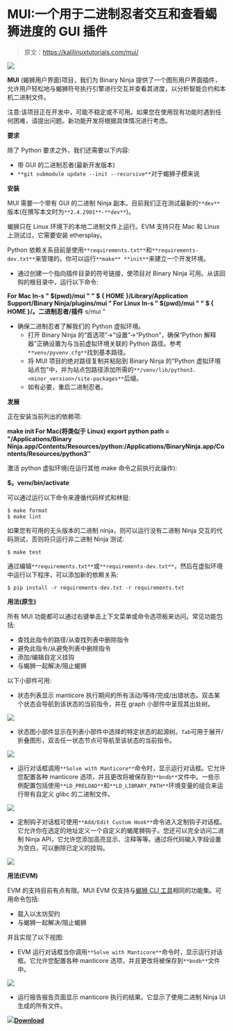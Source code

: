 # MUI:一个用于二进制忍者交互和查看蝎狮进度的 GUI 插件

> 原文：<https://kalilinuxtutorials.com/mui/>

[![](img/68a4bee23aac85d1e4fd9323a6647d37.png)](https://blogger.googleusercontent.com/img/a/AVvXsEh-sE3mPKYCY5bfbPGNhpEmoolUYZSymNFhHI4rp5Bk22DmT2BTuzqvnSsy_n6hUQ69QntE2jDsXMpikumpc4K-mFmq3hp56Q9GqTl_zm3H3Vhe7SE36JOgsgq5_Yqe8u6CQXvJZZTzO3OGl6Lx2NPUaQPy_jpuhJCGUC1pgkajq-W6AwLsTiHt6sAG=s482)

**MUI** (蝎狮用户界面)项目，我们为 Binary Ninja 提供了一个图形用户界面插件，允许用户轻松地与蝎狮符号执行引擎进行交互并查看其进度，以分析智能合约和本机二进制文件。

注意:该项目正在开发中，可能不稳定或不可用。如果您在使用现有功能时遇到任何困难，请提出问题。新功能开发将根据具体情况进行考虑。

**要求**

除了 Python 要求之外，我们还需要以下内容:

*   带 GUI 的二进制忍者(最新开发版本)
*   `**git submodule update --init --recursive**`对于蝎狮子模来说

**安装**

MUI 需要一个带有 GUI 的二进制 Ninja 副本。目前我们正在测试最新的`**dev**`版本(在撰写本文时为`**2.4.2901**-**dev**`)。

蝎狮只在 Linux 环境下的本地二进制文件上运行。EVM 支持只在 Mac 和 Linux 上测试过，它需要安装 ethersplay。

Python 依赖关系目前是使用`**requirements.txt**`和`**requirements-dev.txt**`来管理的。你可以运行`**make** **init**`来建立一个开发环境。

*   通过创建一个指向插件目录的符号链接，使项目对 Binary Ninja 可用。从该回购的根目录中，运行以下命令:

**For Mac
ln-s " $(pwd)/mui " " $ { HOME }/Library/Application Support/Binary Ninja/plugins/mui "
For Linux
ln-s " $(pwd)/mui " " $ { HOME }/。二进制忍者/插件** s/mui "

*   确保二进制忍者了解我们的 Python 虚拟环境。
    *   打开 Binary Ninja 的“首选项”->“设置”->“Python”，确保“Python 解释器”正确设置为与当前虚拟环境关联的 Python 路径。参考`**venv/pyvenv.cfg**`找到基本路径。
    *   将 MUI 项目的绝对路径复制并粘贴到 Binary Ninja 的“Python 虚拟环境站点包”中，并为站点包路径添加所需的`**/venv/lib/python3.<minor_version>/site-packages**`后缀。
    *   如有必要，重启二进制忍者。

**发展**

正在安装当前列出的依赖项:

**make init
For Mac(将类似于 Linux)
export python path = "/Applications/Binary Ninja.app/Contents/Resources/python:/Applications/BinaryNinja.app/Contents/Resources/python3″**

激活 python 虚拟环境(在运行其他 make 命令之前执行此操作):

**$。venv/bin/activate**

可以通过运行以下命令来遵循代码样式和林挺:

```
$ make format
$ make lint

```

如果您有可用的无头版本的二进制 ninja，则可以运行没有二进制 Ninja 交互的代码测试，否则将只运行非二进制 Ninja 测试:

```
$ make test
```

通过编辑`**requirements.txt**`或`**requirements-dev.txt**`，然后在虚拟环境中运行以下程序，可以添加新的依赖关系:

```
$ pip install -r requirements-dev.txt -r requirements.txt
```

**用法(原生)**

所有 MUI 功能都可以通过右键单击上下文菜单或命令选项板来访问。常见功能包括:

*   查找此指令的路径/从查找列表中删除指令
*   避免此指令/从避免列表中删除指令
*   添加/编辑自定义挂钩
*   与蝎狮一起解决/阻止蝎狮

以下小部件可用:

*   状态列表显示 manticore 执行期间的所有活动/等待/完成/出错状态。双击某个状态会导航到该状态的当前指令，并在 graph 小部件中呈现其出处树。

![](img/b78e9fcd2970e7f1542a742804ccc5d8.png)

*   状态图小部件显示在列表小部件中选择的特定状态的起源树。`Tab`可用于展开/折叠图形，双击任一状态节点可导航至该状态的当前指令。

![](img/b3036f9f69f596818b0ea46a8d13f35f.png)

*   运行对话框调用`**Solve with Manticore**`命令时，显示运行对话框。它允许您配置各种 manticore 选项，并且更改将被保存到`**bndb**`文件中。一些示例配置包括使用`**LD_PRELOAD**`和`**LD_LIBRARY_PATH**`环境变量的组合来运行带有自定义 glibc 的二进制文件。

![](img/457139c7b9cc9b3a3a9054ec5562e51b.png)

*   定制钩子对话框可使用`**Add/Edit Custom Hook**`命令进入定制钩子对话框。它允许你在选定的地址定义一个自定义的蝎尾狮钩子。您还可以完全访问二进制 Ninja API，它允许您添加高亮显示、注释等等。通过将代码输入字段设置为空白，可以删除已定义的挂钩。

![](img/dd73f024920ec6aaf2b0d01fa6c9c450.png)

**用法(EVM)**

EVM 的支持目前有点有限。MUI EVM 仅支持与[蝎狮 CLI 工具](https://github.com/trailofbits/manticore)相同的功能集。可用命令包括:

*   载入以太坊契约
*   与蝎狮一起解决/阻止蝎狮

并且实现了以下视图:

*   EVM 运行对话框当你调用`**Solve with Manticore**`命令时，显示运行对话框。它允许您配置各种 manticore 选项，并且更改将被保存到`**bndb**`文件中。

![](img/38cbad7671e39fc4a66c10110287c627.png)

*   运行报告报告页面显示 manticore 执行的结果。它显示了使用二进制 Ninja UI 生成的所有文件。

![](img/c51f9de67b4dc8082343e075762372c8.png)[**Download**](https://github.com/trailofbits/ManticoreUI)